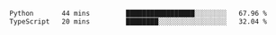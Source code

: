 <!--START_SECTION:waka-->

```txt
Python       44 mins         █████████████████░░░░░░░░   67.96 %
TypeScript   20 mins         ████████░░░░░░░░░░░░░░░░░   32.04 %
```

<!--END_SECTION:waka-->
